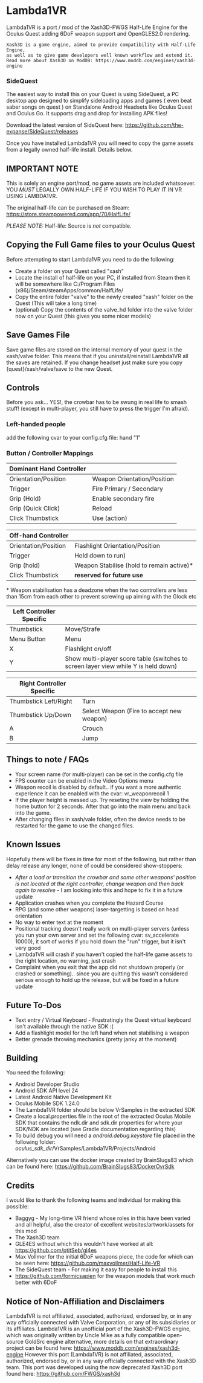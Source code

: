 # Lambda1VR

Lambda1VR is a port / mod of the Xash3D-FWGS Half-Life Engine for the Oculus Quest adding 6DoF weapon support and OpenGLES2.0 rendering.

```
Xash3D is a game engine, aimed to provide compatibility with Half-Life Engine, 
as well as to give game developers well known workflow and extend it.
Read more about Xash3D on ModDB: https://www.moddb.com/engines/xash3d-engine
```

### SideQuest
The easiest way to install this on your Quest is using SideQuest, a PC desktop app designed to simplify sideloading apps and games ( even beat saber songs on quest ) on Standalone Android Headsets like Oculus Quest and Oculus Go. It supports drag and drop for installing APK files!

Download the latest version of SideQuest here:
https://github.com/the-expanse/SideQuest/releases

Once you have installed Lambda1VR you will need to copy the game assets from a legally owned half-life install. Details below.


## IMPORTANT NOTE

This is solely an engine port/mod, no game assets are included whatsoever. YOU *MUST* LEGALLY OWN HALF-LIFE IF YOU WISH TO PLAY IT IN VR USING LAMBDA1VR.

The original half-life can be purchased on Steam:  https://store.steampowered.com/app/70/HalfLife/

*PLEASE NOTE:* Half-life: Source is *not* compatible.


## Copying the Full Game files to your Oculus Quest

Before attempting to start Lambda1VR you need to do the following:

- Create a folder on your Quest called "xash"
- Locate the install of half-life on your PC, if installed from Steam then it will be somewhere like C:/Program Files (x86)/Steam/steamApps/common/HalfLife/
- Copy the entire folder "valve" to the newly created "xash" folder on the Quest (This will take a long time)
- (optional) Copy the contents of the valve_hd folder into the valve folder now on your Quest (this gives you some nicer models)


## Save Games File

Save game files are stored on the internal memory of your quest in the xash/valve folder. This means that if you uninstall/reinstall Lambda1VR all the saves are retained. If you change headset just make sure you copy {quest}/xash/valve/save to the new Quest.


## Controls

Before you ask... YES!, the crowbar has to be swung in real life to smash stuff! (except in multi-player, you still have to press the trigger I'm afraid).

### Left-handed people
add the following cvar to your config.cfg file:  hand "1"


### Button / Controller Mappings

|Dominant Hand Controller||
| --- | --- |
|Orientation/Position|Weapon Orientation/Position|
|Trigger|Fire Primary / Secondary|
|Grip (Hold)|Enable secondary fire|
|Grip (Quick Click)|Reload|
|Click Thumbstick|Use (action)|

|Off-hand Controller||
| --- | --- |
|Orientation/Position|Flashlight Orientation/Position|
|Trigger|Hold down to run)|
|Grip (hold)|Weapon Stabilise (hold to remain active)*|
|Click Thumbstick|**reserved for future use**|

\* Weapon stabilisation has a deadzone when the two controllers are less than 15cm from each other to prevent screwing up aiming with the Glock etc

|Left Controller Specific||
| --- | --- |
|Thumbstick|Move/Strafe|
|Menu Button|Menu|
|X|Flashlight on/off|
|Y|Show multi-player score table (switches to screen layer view while Y is held down)|

|Right Controller Specific||
| --- | --- |
|Thumbstick Left/Right|Turn|
|Thumbstick Up/Down|Select Weapon (Fire to accept new weapon)|
|A|Crouch|
|B|Jump|


## Things to note / FAQs

* Your screen name (for multi-player) can be set in the config.cfg file
* FPS counter can be enabled in the Video Options menu
* Weapon recoil is disabled by default.. if you want a more authentic experience it can be enabled with the cvar: vr_weaponrecoil 1
* If the player height is messed up. Try reseting the view by holding the home button for 2 seconds. After that go into the main menu and back into the game.
* After changing files in xash/vale folder, often the device needs to be restarted for the game to use the changed files.

## Known Issues

Hopefully there will be fixes in time for most of the following, but rather than delay release any longer, none of could be considered show-stoppers:

* *After a load or transition the crowbar and some other weapons' position is not located at the right controller, change weapon and then back again to resolve* - I am looking into this and hope to fix it in a future update
* Application crashes when you complete the Hazard Course
* RPG (and some other weapons) laser-targetting is based on head orientation
* No way to enter text at the moment
* Positional tracking doesn't really work on multi-player servers (unless you run your own server and set the following cvar:  sv_accelerate 10000), it sort of works if you hold down the "run" trigger, but it isn't very good
* Lambda1VR will crash if you haven't copied the half-life game assets to the right location, no warning, just crash
* Complaint when you exit that the app did not shutdown properly (or crashed or something).. since you are quitting this wasn't considered serious enough to hold up the release, but will be fixed in a future update


## Future To-Dos

* Text entry / Virtual Keyboard - Frustratingly the Quest virtual keyboard isn't available through the native SDK :(
* Add a flashlight model for the left hand when not stabilising a weapon
* Better grenade throwing mechanics (pretty janky at the moment)

## Building

You need the following:

* Android Developer Studio
* Android SDK API level 24
* Latest Android Native Development Kit
* Oculus Mobile SDK 1.24.0
* The Lambda1VR folder should be below VrSamples in the extracted SDK
* Create a local.properties file in the root of the extracted Oculus Mobile SDK that contains the ndk.dir and sdk.dir properties for where your SDK/NDK are located (see Gradle documentation regarding this)
* To build debug you will need a _android.debug.keystore_ file placed in the following folder:
_oculus_sdk_dir_/VrSamples/Lambda1VR/Projects/Android

Alternatively you can use the docker image created by BrainSlugs83 which can be found here: https://github.com/BrainSlugs83/DockerOvrSdk


## Credits

I would like to thank the following teams and individual for making this possible:

* Baggyg - My long-time VR friend whose roles in this have been varied and all helpful, also the creator of excellent websites/artwork/assets for this mod
* The Xash3D team
* GLE4ES without which this wouldn't have worked at all: https://github.com/ptitSeb/gl4es
* Max Vollmer for the initial 6DoF weapons piece, the code for which can be seen here: https://github.com/maxvollmer/Half-Life-VR
* The SideQuest team - For making it easy for people to install this
* https://github.com/formicsapien for the weapon models that work much better with 6DoF


## Notice of Non-Affiliation and Disclaimers

Lambda1VR is not affiliated, associated, authorized, endorsed by, or in any way officially connected with Valve Corporation, or any of its subsidiaries or its affiliates.
Lambda1VR is an unofficial port of the Xash3D-FWGS engine, which was originally written by Uncle Mike as a fully compatible open-source GoldSrc engine alternative, more details on that extraordinary project can be found here: https://www.moddb.com/engines/xash3d-engine
However this port (Lambda1VR) is not affiliated, associated, authorized, endorsed by, or in any way officially connected with the Xash3D team.
This port was developed using the now deprecated Xash3D port found here: https://github.com/FWGS/xash3d
